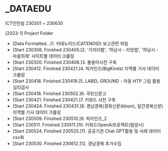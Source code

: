 # _DATAEDU
ICT인턴쉽 230301 ~ 230630

[2023-1] Project Folder
- [Data Formatted...]1. 카테노이드(CATENOID) 보고관련 파일
- [Start 230306. Finished 230405.]2. '가치더함', '하남시 - 리빙랩', '하남시 - 마을의제' 사이트별 데이터 크롤링
- [Start 230320. Finished 230406.]3. 불용어사전 구축
- [Start 230412. Finished 230421.]4. 빅카인즈(BigKinds) 지역별 기사 데이터 크롤링
- [Start 230418. Finished 230419.]5. LABEL GROUND - 아동 HTP 그림 활용 심리검사
- [Start 230418. Finished 230502.]6. 국민신문고
- [Start 230421. Finished 230421.]7. 키워드 사전 구축
- [Start 230424. Finished 230431.]8. 경남경북(경북신문(kbsm), 일간경북신문) 지역별 기사 데이터 크롤링
- [Start 230509. Finished 230510.]9. 빅카인즈_2
- [Start 230511. Finished 230511.]10. 키워드OpenAi프로젝트(밀양시)
- [Start 230524. Finished 230525.]11. 공공기관 Chat GPT활용 및 사례 데이터 csv화
- [Start 230530. Finished 230612.]12. 경남경북 추가수집

